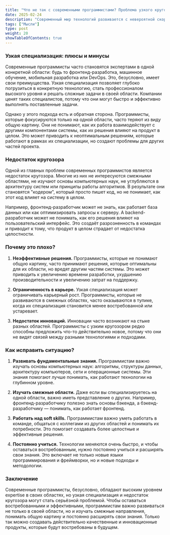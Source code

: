 ```yaml
---
title: "Что не так с современными программистами? Проблема узкого кругозора"
date: 2025-02-24
description: "Современный мир технологий развивается с невероятной скоростью, и программисты играют ключевую роль в этом процессе. Однако, несмотря на высокий спрос на IT-специалистов и их востребованность, всё чаще можно услышать критику в адрес современных программистов. Одна из главных претензий — их узкая специализация и недостаток кругозора. Почему это стало проблемой и как это влияет на индустрию в целом?"
tags: ["Мысли"]
type: post
weight: 20
showTableOfContents: true
---
```


### Узкая специализация: плюсы и минусы

Современные программисты часто становятся экспертами в одной конкретной области: будь то фронтенд-разработка, машинное обучение, мобильная разработка или DevOps. Это, безусловно, имеет свои преимущества. Узкая специализация позволяет глубоко погрузиться в конкретную технологию, стать профессионалом высокого уровня и решать сложные задачи в своей области. Компании ценят таких специалистов, потому что они могут быстро и эффективно выполнять поставленные задачи.

Однако у этого подхода есть и обратная сторона. Программисты, которые фокусируются только на одной области, часто теряют из виду общую картину. Они не понимают, как их работа взаимодействует с другими компонентами системы, как их решения влияют на продукт в целом. Это может приводить к неоптимальным решениям, которые работают в рамках их специализации, но создают проблемы для других частей проекта.

### Недостаток кругозора

Одной из главных проблем современных программистов является недостаток кругозора. Многие из них не интересуются смежными областями, не изучают основы компьютерных наук, не углубляются в архитектуру систем или принципы работы алгоритмов. В результате они становятся "кодером", который просто пишет код, но не понимает, как этот код влияет на систему в целом.

Например, фронтенд-разработчик может не знать, как работает база данных или как оптимизировать запросы к серверу. А backend-разработчик может не понимать, как его решения влияют на пользовательский интерфейс. Это создаёт разрозненность в командах и приводит к тому, что продукт в целом страдает от недостатка целостности.

### Почему это плохо?

1. **Неэффективные решения.** Программисты, которые не понимают общую картину, часто принимают решения, которые оптимальны для их области, но вредят другим частям системы. Это может приводить к увеличению времени разработки, ухудшению производительности и увеличению затрат на поддержку.

2. **Ограниченность в карьере.** Узкая специализация может ограничивать карьерный рост. Программисты, которые не развиваются в смежных областях, часто оказываются в тупике, когда их специализация становится менее востребованной или устаревает.

3. **Недостаток инноваций.** Инновации часто возникают на стыке разных областей. Программисты с узким кругозором редко способны предложить что-то действительно новое, потому что они не видят связей между разными технологиями и подходами.

### Как исправить ситуацию?

1. **Развивать фундаментальные знания.** Программистам важно изучать основы компьютерных наук: алгоритмы, структуры данных, архитектуру компьютеров, сети и операционные системы. Эти знания помогают лучше понимать, как работают технологии на глубинном уровне.

2. **Изучать смежные области.** Даже если вы специализируетесь на одной области, важно иметь представление о других. Например, фронтенд-разработчику полезно знать основы бэкенда, а бэкенд-разработчику — понимать, как работает фронтенд.

3. **Работать над soft skills.** Программистам важно уметь работать в команде, общаться с коллегами из других областей и понимать их потребности. Это помогает создавать более целостные и эффективные решения.

4. **Постоянно учиться.** Технологии меняются очень быстро, и чтобы оставаться востребованным, нужно постоянно учиться и расширять свои знания. Это включает не только новые языки программирования и фреймворки, но и новые подходы и методологии.

### Заключение

Современные программисты, безусловно, обладают высоким уровнем expertise в своих областях, но узкая специализация и недостаток кругозора могут стать серьёзной проблемой. Чтобы оставаться востребованными и эффективными, программистам важно развиваться не только в своей области, но и изучать смежные направления, понимать общую картину и постоянно расширять свои знания. Только так можно создавать действительно качественные и инновационные продукты, которые будут востребованы в будущем.
